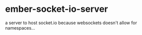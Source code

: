 # ember-socket-io-server
a server to host socket.io because websockets doesn't allow for namespaces...
